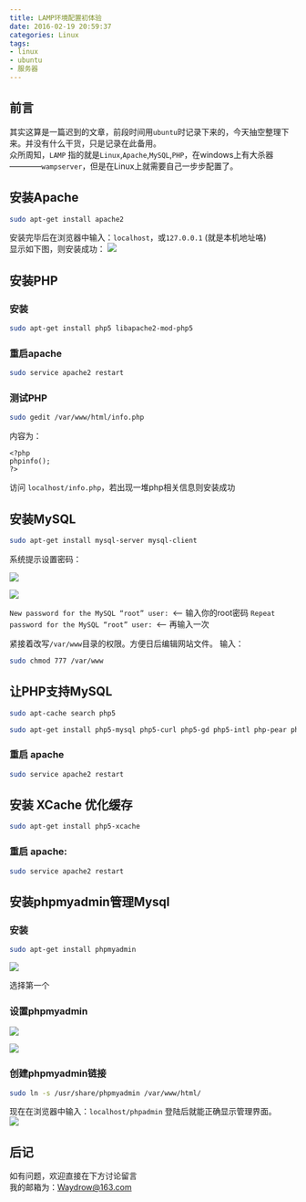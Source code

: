 ```yaml
---
title: LAMP环境配置初体验
date: 2016-02-19 20:59:37
categories: Linux
tags:
- linux
- ubuntu
- 服务器
---
```


## 前言
其实这算是一篇迟到的文章，前段时间用`ubuntu`时记录下来的，今天抽空整理下来。并没有什么干货，只是记录在此备用。  
众所周知，`LAMP` 指的就是`Linux`,`Apache`,`MySQL`,`PHP`，在windows上有大杀器————`wampserver`，但是在Linux上就需要自己一步步配置了。
<!-- more -->
##  安装Apache
``` bash
sudo apt-get install apache2
```
安装完毕后在浏览器中输入：`localhost`，或`127.0.0.1` (就是本机地址咯)  
显示如下图，则安装成功： 
![](http://7xqoa3.com1.z0.glb.clouddn.com/imagesImage.png)

## 安装PHP
### 安装
``` bash
sudo apt-get install php5 libapache2-mod-php5
```

### 重启apache
``` bash
sudo service apache2 restart
```

### 测试PHP
``` bash
sudo gedit /var/www/html/info.php
```
内容为：

```
<?php
phpinfo();
?>
```

访问 `localhost/info.php`，若出现一堆php相关信息则安装成功

## 安装MySQL
``` bash
sudo apt-get install mysql-server mysql-client
```

系统提示设置密码：  

![](http://7xqoa3.com1.z0.glb.clouddn.com/imagesImage1.png)  

![](http://7xqoa3.com1.z0.glb.clouddn.com/imagesImage2.png)  

`New password for the MySQL “root” user: `<– 输入你的root密码
`Repeat password for the MySQL “root” user: `<– 再输入一次


紧接着改写`/var/www`目录的权限。方便日后编辑网站文件。
输入：  

``` bash
sudo chmod 777 /var/www
```

## 让PHP支持MySQL

``` bash
sudo apt-cache search php5

sudo apt-get install php5-mysql php5-curl php5-gd php5-intl php-pear php5-imagick php5-imap php5-mcrypt php5-memcache php5-ming php5-ps php5-pspell php5-recode php5-snmp php5-sqlite php5-tidy php5-xmlrpc php5-xsl
```

### 重启 apache
``` bash
sudo service apache2 restart
```

## 安装 XCache 优化缓存
``` bash
sudo apt-get install php5-xcache
```

### 重启 apache:
``` bash
sudo service apache2 restart
```

## 安装phpmyadmin管理Mysql
### 安装
``` bash
sudo apt-get install phpmyadmin
```

![](http://7xqoa3.com1.z0.glb.clouddn.com/imagesImage3.png)

选择第一个

### 设置phpmyadmin
![](http://7xqoa3.com1.z0.glb.clouddn.com/imagesImage4.png)  

![](http://7xqoa3.com1.z0.glb.clouddn.com/imagesImage5.png)  

### 创建phpmyadmin链接
```bash
sudo ln -s /usr/share/phpmyadmin /var/www/html/
```
现在在浏览器中输入：`localhost/phpadmin`
登陆后就能正确显示管理界面。  
![](http://7xqoa3.com1.z0.glb.clouddn.com/imagesImage6.png)

## 后记
如有问题，欢迎直接在下方讨论留言  
我的邮箱为：<Waydrow@163.com>